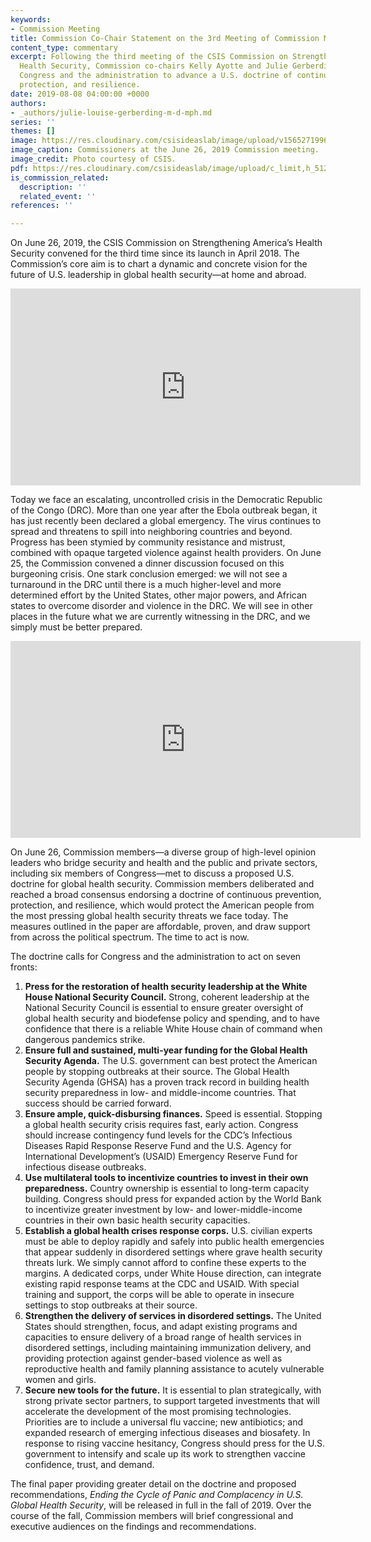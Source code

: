 ```yaml
---
keywords:
- Commission Meeting
title: Commission Co-Chair Statement on the 3rd Meeting of Commission Members
content_type: commentary
excerpt: Following the third meeting of the CSIS Commission on Strengthening America’s
  Health Security, Commission co-chairs Kelly Ayotte and Julie Gerberding call for
  Congress and the administration to advance a U.S. doctrine of continuous prevention,
  protection, and resilience.
date: 2019-08-08 04:00:00 +0000
authors:
- _authors/julie-louise-gerberding-m-d-mph.md
series: ''
themes: []
image: https://res.cloudinary.com/csisideaslab/image/upload/v1565271996/health-commission/health-commission-meeting-june-2019_k5qdeg.jpg
image_caption: Commissioners at the June 26, 2019 Commission meeting.
image_credit: Photo courtesy of CSIS.
pdf: https://res.cloudinary.com/csisideaslab/image/upload/c_limit,h_512,w_512/v1565271984/health-commission/GlobalHealth_Commission_CoChair_Statement_muukst.pdf
is_commission_related:
  description: ''
  related_event: ''
references: ''

---
```

On June 26, 2019, the CSIS Commission on Strengthening America’s Health Security convened for the third time since its launch in April 2018. The Commission’s core aim is to chart a dynamic and concrete vision for the future of U.S. leadership in global health security—at home and abroad.

<iframe width="560" height="315" src="https://www.youtube.com/embed/rtGYSV6CPiQ" frameborder="0" allow="accelerometer; autoplay; encrypted-media; gyroscope; picture-in-picture" allowfullscreen></iframe>

Today we face an escalating, uncontrolled crisis in the Democratic Republic of the Congo (DRC). More than one year after the Ebola outbreak began, it has just recently been declared a global emergency. The virus continues to spread and threatens to spill into neighboring countries and beyond. Progress has been stymied by community resistance and mistrust, combined with opaque targeted violence against health providers. On June 25, the Commission convened a dinner discussion focused on this burgeoning crisis. One stark conclusion emerged: we will not see a turnaround in the DRC until there is a much higher-level and more determined effort by the United States, other major powers, and African states to overcome disorder and violence in the DRC. We will see in other places in the future what we are currently witnessing in the DRC, and we simply must be better prepared.

<iframe width="560" height="315" src="https://www.youtube.com/embed/jDDPvLJ0Qek" frameborder="0" allow="accelerometer; autoplay; encrypted-media; gyroscope; picture-in-picture" allowfullscreen></iframe>

On June 26, Commission members—a diverse group of high-level opinion leaders who bridge security and health and the public and private sectors, including six members of Congress—met to discuss a proposed U.S. doctrine for global health security. Commission members deliberated and reached a broad consensus endorsing a doctrine of continuous prevention, protection, and resilience, which would protect the American people from the most pressing global health security threats we face today. The measures outlined in the paper are affordable, proven, and draw support from across the political spectrum. The time to act is now.

The doctrine calls for Congress and the administration to act on seven fronts:

1. **Press for the restoration of health security leadership at the White House National Security Council.** Strong, coherent leadership at the National Security Council is essential to ensure greater oversight of global health security and biodefense policy and spending, and to have confidence that there is a reliable White House chain of command when dangerous pandemics strike.
2. **Ensure full and sustained, multi-year funding for the Global Health Security Agenda.** The U.S. government can best protect the American people by stopping outbreaks at their source. The Global Health Security Agenda (GHSA) has a proven track record in building health security preparedness in low- and middle-income countries. That success should be carried forward.
3. **Ensure ample, quick-disbursing finances.** Speed is essential. Stopping a global health security crisis requires fast, early action. Congress should increase contingency fund levels for the CDC’s Infectious Diseases Rapid Response Reserve Fund and the U.S. Agency for International Development’s (USAID) Emergency Reserve Fund for infectious disease outbreaks.
4. **Use multilateral tools to incentivize countries to invest in their own preparedness.** Country ownership is essential to long-term capacity building. Congress should press for expanded action by the World Bank to incentivize greater investment by low- and lower-middle-income countries in their own basic health security capacities.
5. **Establish a global health crises response corps.** U.S. civilian experts must be able to deploy rapidly and safely into public health emergencies that appear suddenly in disordered settings where grave health security threats lurk. We simply cannot afford to confine these experts to the margins. A dedicated corps, under White House direction, can integrate existing rapid response teams at the CDC and USAID. With special training and support, the corps will be able to operate in insecure settings to stop outbreaks at their source.
6. **Strengthen the delivery of services in disordered settings.** The United States should strengthen, focus, and adapt existing programs and capacities to ensure delivery of a broad range of health services in disordered settings, including maintaining immunization delivery, and providing protection against gender-based violence as well as reproductive health and family planning assistance to acutely vulnerable women and girls.
7. **Secure new tools for the future.** It is essential to plan strategically, with strong private sector partners, to support targeted investments that will accelerate the development of the most promising technologies. Priorities are to include a universal flu vaccine; new antibiotics; and expanded research of emerging infectious diseases and biosafety. In response to rising vaccine hesitancy, Congress should press for the U.S. government to intensify and scale up its work to strengthen vaccine confidence, trust, and demand.

The final paper providing greater detail on the doctrine and proposed recommendations, _Ending the Cycle of Panic and Complacency in U.S. Global Health Security_, will be released in full in the fall of 2019. Over the course of the fall, Commission members will brief congressional and executive audiences on the findings and recommendations.